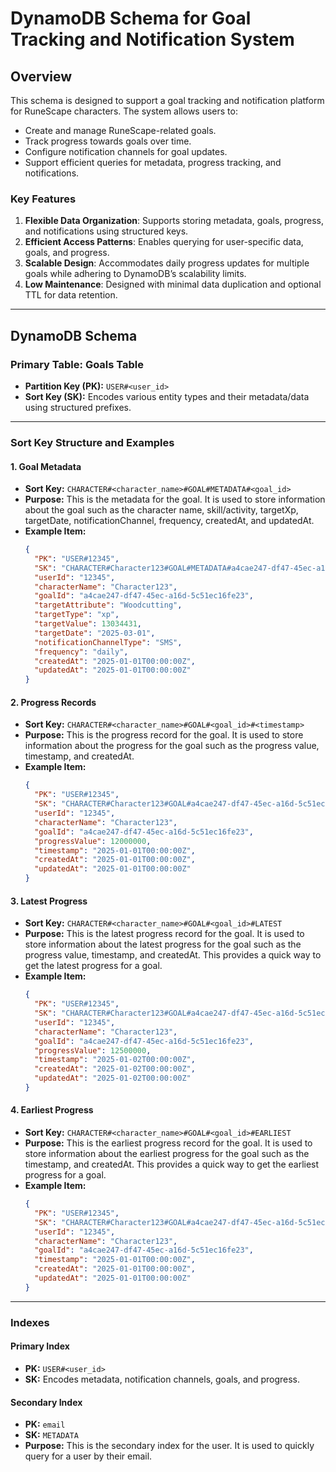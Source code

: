 
# DynamoDB Schema for Goal Tracking and Notification System

## Overview

This schema is designed to support a goal tracking and notification platform for RuneScape characters. The system allows users to:
- Create and manage RuneScape-related goals.
- Track progress towards goals over time.
- Configure notification channels for goal updates.
- Support efficient queries for metadata, progress tracking, and notifications.

### Key Features
1. **Flexible Data Organization**: Supports storing metadata, goals, progress, and notifications using structured keys.
2. **Efficient Access Patterns**: Enables querying for user-specific data, goals, and progress.
3. **Scalable Design**: Accommodates daily progress updates for multiple goals while adhering to DynamoDB’s scalability limits.
4. **Low Maintenance**: Designed with minimal data duplication and optional TTL for data retention.

---

## DynamoDB Schema

### Primary Table: Goals Table
- **Partition Key (PK):** `USER#<user_id>`
- **Sort Key (SK):** Encodes various entity types and their metadata/data using structured prefixes.

---

### Sort Key Structure and Examples

#### 1. **Goal Metadata**
   - **Sort Key:** `CHARACTER#<character_name>#GOAL#METADATA#<goal_id>`
   - **Purpose:** This is the metadata for the goal. It is used to store information about the goal such as the character name, skill/activity, targetXp, targetDate, notificationChannel, frequency, createdAt, and updatedAt.
   - **Example Item:**
     ```json
     {
       "PK": "USER#12345",
       "SK": "CHARACTER#Character123#GOAL#METADATA#a4cae247-df47-45ec-a16d-5c51ec16fe23",
       "userId": "12345",
       "characterName": "Character123",
       "goalId": "a4cae247-df47-45ec-a16d-5c51ec16fe23",
       "targetAttribute": "Woodcutting",
       "targetType": "xp",
       "targetValue": 13034431,
       "targetDate": "2025-03-01",
       "notificationChannelType": "SMS",
       "frequency": "daily",
       "createdAt": "2025-01-01T00:00:00Z",
       "updatedAt": "2025-01-01T00:00:00Z"
     }
     ```

#### 2. **Progress Records**
   - **Sort Key:** `CHARACTER#<character_name>#GOAL#<goal_id>#<timestamp>`
   - **Purpose:** This is the progress record for the goal. It is used to store information about the progress for the goal such as the progress value, timestamp, and createdAt.
   - **Example Item:**
     ```json
     {
       "PK": "USER#12345",
       "SK": "CHARACTER#Character123#GOAL#a4cae247-df47-45ec-a16d-5c51ec16fe23#2025-01-01T00:00:00Z",
       "userId": "12345",
       "characterName": "Character123",
       "goalId": "a4cae247-df47-45ec-a16d-5c51ec16fe23",
       "progressValue": 12000000,
       "timestamp": "2025-01-01T00:00:00Z",
       "createdAt": "2025-01-01T00:00:00Z",
       "updatedAt": "2025-01-01T00:00:00Z"
     }
     ```

#### 3. **Latest Progress**
   - **Sort Key:** `CHARACTER#<character_name>#GOAL#<goal_id>#LATEST`
   - **Purpose:** This is the latest progress record for the goal. It is used to store information about the latest progress for the goal such as the progress value, timestamp, and createdAt. This provides a quick way to get the latest progress for a goal.
   - **Example Item:**
     ```json
     {
       "PK": "USER#12345",
       "SK": "CHARACTER#Character123#GOAL#a4cae247-df47-45ec-a16d-5c51ec16fe23#LATEST",
       "userId": "12345",
       "characterName": "Character123",
       "goalId": "a4cae247-df47-45ec-a16d-5c51ec16fe23",
       "progressValue": 12500000,
       "timestamp": "2025-01-02T00:00:00Z",
       "createdAt": "2025-01-02T00:00:00Z",
       "updatedAt": "2025-01-02T00:00:00Z"
     }
     ```  

#### 4. **Earliest Progress**
   - **Sort Key:** `CHARACTER#<character_name>#GOAL#<goal_id>#EARLIEST`
   - **Purpose:** This is the earliest progress record for the goal. It is used to store information about the earliest progress for the goal such as the timestamp, and createdAt. This provides a quick way to get the earliest progress for a goal.
   - **Example Item:**
     ```json
     {
       "PK": "USER#12345",
       "SK": "CHARACTER#Character123#GOAL#a4cae247-df47-45ec-a16d-5c51ec16fe23#EARLIEST",
       "userId": "12345",
       "characterName": "Character123",
       "goalId": "a4cae247-df47-45ec-a16d-5c51ec16fe23",
       "timestamp": "2025-01-01T00:00:00Z",
       "createdAt": "2025-01-01T00:00:00Z",
       "updatedAt": "2025-01-01T00:00:00Z"
     }
     ```

---

### Indexes

#### Primary Index
- **PK:** `USER#<user_id>`
- **SK:** Encodes metadata, notification channels, goals, and progress.

#### Secondary Index
- **PK:** `email`
- **SK:** `METADATA`
- **Purpose:** This is the secondary index for the user. It is used to quickly query for a user by their email.
